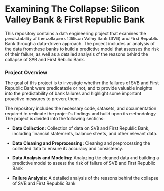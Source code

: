# Examining The Collapse: Silicon Valley Bank & First Republic Bank
This repository contains a data engineering project that examines the predictability of the collapse of Silicon Valley Bank (SVB) and First Republic Bank through a data-driven approach. The project includes an analysis of the data from these banks to build a predictive model that assesses the risk of their failure, as well as a detailed analysis of the reasons behind the collapse of SVB and First Rebulic Bank.

### Project Overview
The goal of this project is to investigte whether the failures of SVB and First Republic Bank were predicatable or not, and to provide valuable insights into the predictability of bank failures and highlight some important proactive measures to prevent them.

The repository includes the necessary code, datasets, and documentation required to replicate the project's findings and build upon its methodology. The project is divided into the following sections:

- **Data Collection:** Collection of data on SVB and First Republic Bank, including financial statements, balance sheets, and other relevant data.

- **Data Cleaning and Preprocessing:** Cleaning and preprocessing the collected data to ensure its accuracy and consistency.

- **Data Analysis and Modeling:** Analyzing the cleaned data and building a predictive model to assess the risk of failure of SVB and First Republic Bank

- **Failure Analysis:** A detailed analysis of the reasons behind the collapse of SVB and First Republic Bank
